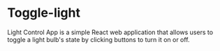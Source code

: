 # Toggle-light
Light Control App is a simple React web application that allows users to toggle a light bulb's state by clicking buttons to turn it on or off.
